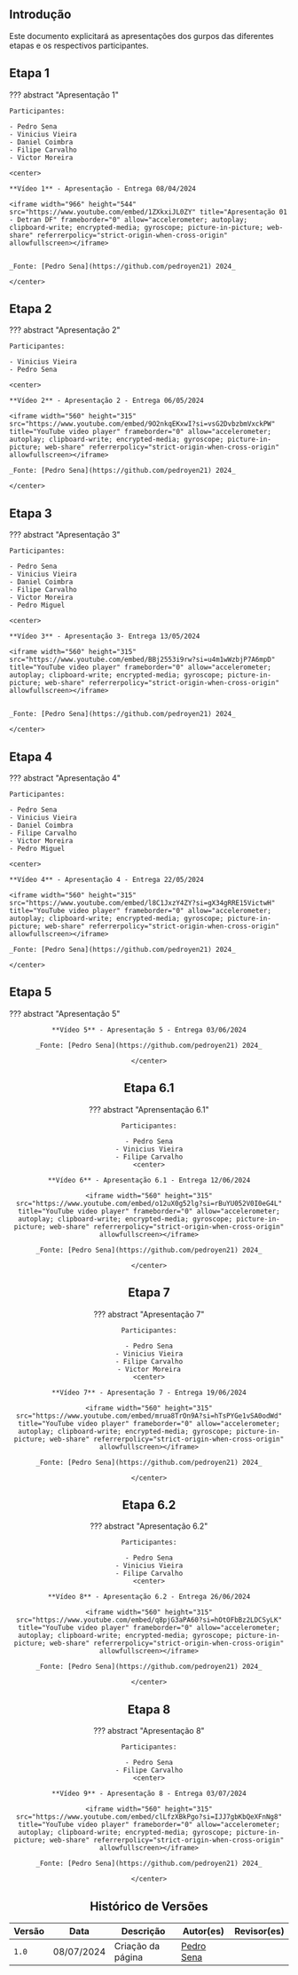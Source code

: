 ## Introdução

Este documento explicitará as apresentações dos gurpos das diferentes etapas e os respectivos participantes.


## Etapa 1

??? abstract "Apresentação 1"


    Participantes:

    - Pedro Sena
    - Vinicius Vieira
    - Daniel Coimbra
    - Filipe Carvalho
    - Victor Moreira

    <center>

    **Vídeo 1** - Apresentação - Entrega 08/04/2024
    
    <iframe width="966" height="544" src="https://www.youtube.com/embed/1ZXkxiJL0ZY" title="Apresentação 01 - Detran DF" frameborder="0" allow="accelerometer; autoplay; clipboard-write; encrypted-media; gyroscope; picture-in-picture; web-share" referrerpolicy="strict-origin-when-cross-origin" allowfullscreen></iframe>
    
   
    _Fonte: [Pedro Sena](https://github.com/pedroyen21) 2024_

    </center>

## Etapa 2

??? abstract "Apresentação 2"


    Participantes:

    - Vinicius Vieira
    - Pedro Sena

    <center>

    **Vídeo 2** - Apresentação 2 - Entrega 06/05/2024

    <iframe width="560" height="315" src="https://www.youtube.com/embed/9O2nkqEKxwI?si=vsG2DvbzbmVxckPW" title="YouTube video player" frameborder="0" allow="accelerometer; autoplay; clipboard-write; encrypted-media; gyroscope; picture-in-picture; web-share" referrerpolicy="strict-origin-when-cross-origin" allowfullscreen></iframe>

    _Fonte: [Pedro Sena](https://github.com/pedroyen21) 2024_

    </center>

## Etapa 3

??? abstract "Apresentação 3"

    
   
    Participantes:

    - Pedro Sena
    - Vinicius Vieira
    - Daniel Coimbra
    - Filipe Carvalho
    - Victor Moreira
    - Pedro Miguel

    <center>
    
    **Vídeo 3** - Apresentação 3- Entrega 13/05/2024
    
    <iframe width="560" height="315" src="https://www.youtube.com/embed/BBj2553i9rw?si=u4m1wWzbjP7A6mpD" title="YouTube video player" frameborder="0" allow="accelerometer; autoplay; clipboard-write; encrypted-media; gyroscope; picture-in-picture; web-share" referrerpolicy="strict-origin-when-cross-origin" allowfullscreen></iframe>

      
    _Fonte: [Pedro Sena](https://github.com/pedroyen21) 2024_

    </center>

## Etapa 4

??? abstract "Apresentação 4"

    
    
    Participantes:

    - Pedro Sena
    - Vinicius Vieira
    - Daniel Coimbra
    - Filipe Carvalho
    - Victor Moreira
    - Pedro Miguel
    
    <center>

    **Vídeo 4** - Apresentação 4 - Entrega 22/05/2024
    
    <iframe width="560" height="315" src="https://www.youtube.com/embed/l8C1JxzY4ZY?si=gX34gRRE15VictwH" title="YouTube video player" frameborder="0" allow="accelerometer; autoplay; clipboard-write; encrypted-media; gyroscope; picture-in-picture; web-share" referrerpolicy="strict-origin-when-cross-origin" allowfullscreen></iframe>

    _Fonte: [Pedro Sena](https://github.com/pedroyen21) 2024_

    </center>

## Etapa 5

??? abstract "Apresentação 5"  
    <center>
    
    **Vídeo 5** - Apresentação 5 - Entrega 03/06/2024
    
    _Fonte: [Pedro Sena](https://github.com/pedroyen21) 2024_

    </center>

## Etapa 6.1

??? abstract "Aprensentação 6.1"


    Participantes:

    - Pedro Sena
    - Vinicius Vieira
    - Filipe Carvalho
    <center>
    
    **Vídeo 6** - Apresentação 6.1 - Entrega 12/06/2024
    
    <iframe width="560" height="315" src="https://www.youtube.com/embed/o12uX0g52lg?si=rBuYU052V0I0eG4L" title="YouTube video player" frameborder="0" allow="accelerometer; autoplay; clipboard-write; encrypted-media; gyroscope; picture-in-picture; web-share" referrerpolicy="strict-origin-when-cross-origin" allowfullscreen></iframe>
    
    _Fonte: [Pedro Sena](https://github.com/pedroyen21) 2024_

    </center>

## Etapa 7

??? abstract "Apresentação 7"

    
    Participantes:

    - Pedro Sena
    - Vinicius Vieira
    - Filipe Carvalho
    - Victor Moreira
    <center>
    
    **Vídeo 7** - Apresentação 7 - Entrega 19/06/2024
    
    <iframe width="560" height="315" src="https://www.youtube.com/embed/mrua8TrOn9A?si=hTsPYGe1vSA0odWd" title="YouTube video player" frameborder="0" allow="accelerometer; autoplay; clipboard-write; encrypted-media; gyroscope; picture-in-picture; web-share" referrerpolicy="strict-origin-when-cross-origin" allowfullscreen></iframe>
    
    _Fonte: [Pedro Sena](https://github.com/pedroyen21) 2024_

    </center>

## Etapa 6.2

??? abstract "Apresentação 6.2"


    Participantes:

    - Pedro Sena
    - Vinicius Vieira
    - Filipe Carvalho
    <center>
    
    **Vídeo 8** - Apresentação 6.2 - Entrega 26/06/2024
    
    <iframe width="560" height="315" src="https://www.youtube.com/embed/q8pjG3aPA60?si=hOtOFbBz2LDCSyLK" title="YouTube video player" frameborder="0" allow="accelerometer; autoplay; clipboard-write; encrypted-media; gyroscope; picture-in-picture; web-share" referrerpolicy="strict-origin-when-cross-origin" allowfullscreen></iframe>
    
    _Fonte: [Pedro Sena](https://github.com/pedroyen21) 2024_

    </center>

## Etapa 8

??? abstract "Apresentação 8"


    Participantes:

    - Pedro Sena
    - Filipe Carvalho
    <center>
    
    **Vídeo 9** - Apresentação 8 - Entrega 03/07/2024
    
    <iframe width="560" height="315" src="https://www.youtube.com/embed/clLfzXBkPgo?si=IJJ7gbKbQeXFnNg8" title="YouTube video player" frameborder="0" allow="accelerometer; autoplay; clipboard-write; encrypted-media; gyroscope; picture-in-picture; web-share" referrerpolicy="strict-origin-when-cross-origin" allowfullscreen></iframe>
    
    _Fonte: [Pedro Sena](https://github.com/pedroyen21) 2024_

    </center>

## Histórico de Versões

| Versão | Data       | Descrição  | Autor(es) | Revisor(es)|
| -- | -- | -- |-- | -- |
| `1.0`  | 08/07/2024 | Criação da página  | [Pedro Sena](https://github.com/pedroyen21)|  |